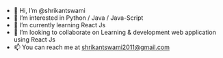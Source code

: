 - 👋 Hi, I’m @shrikantswami
- 👀 I’m interested in Python / Java / Java-Script
- 🌱 I’m currently learning React Js
- 💞️ I’m looking to collaborate on Learning & development web application using React Js
- 📫 You can reach me at shrikantswami2011@gmail.com

<!---
shrikantswami/shrikantswami is a ✨ special ✨ repository because its `README.md` (this file) appears on your GitHub profile.
You can click the Preview link to take a look at your changes.
--->
